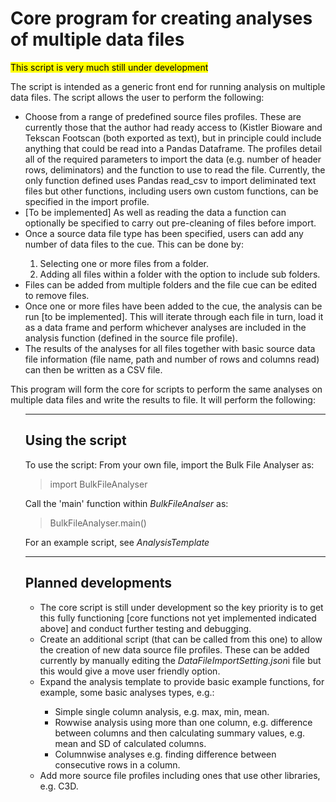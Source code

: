 <h1>Core program for creating analyses of multiple data files</h1>
<p><mark>This script is very much still under development</mark></p>
<p>The script is intended as a generic front end for running analysis on multiple data files. The script allows the user to perform the following:</p>
<ul>
  <li>Choose from a range of predefined source files profiles. These are currently those that the author had ready access to (Kistler Bioware and Tekscan Footscan (both exported as text), but in principle could include anything that could be read into a Pandas Dataframe. The profiles detail all of the required parameters to import the data (e.g. number of header rows, deliminators) and the function to use to read the file. Currently, the only function defined uses Pandas read_csv to import deliminated text files but other functions, including users own custom functions, can be specified in the import profile.</li>
  <li>[To be implemented] As well as reading the data a function can optionally be specified to carry out pre-cleaning of files before import.</li>
  <li>Once a source data file type has been specified, users can add any number of data files to the cue. This can be done by:</li>
  <ol>
    <li>Selecting one or more files from a folder.</li>
    <li>Adding all files within a folder with the option to include sub folders.</li>
  </ol>
  <li>Files can be added from multiple folders and the file cue can be edited to remove files.</li>
  <li>Once one or more files have been added to the cue, the analysis can be run [to be implemented]. This will iterate through each file in turn, load it as a data frame and perform whichever analyses are included in the analysis function (defined in the source file profile).</li>
  <li>The results of the analyses for all files together with basic source data file information (file name, path and number of rows and columns read) can then be written as a CSV file.</li>
</ul>
This program will form the core for scripts to perform the same analyses on multiple data files and write the results to file. It will perform the following:
<ul>
  <hr>
<h2>Using the script</h2>
<p>To use the script: From your own file, import the Bulk File Analyser as:</p>
<blockquote>import BulkFileAnalyser</blockquote>
  <p></p>
<p>Call the 'main' function within <i>BulkFileAnalser</i> as:</p>
<blockquote>BulkFileAnalyser.main()</blockquote>
  <p></p>
<p>For an example script, see <i>AnalysisTemplate</i></p>
  <hr>
<h2>Planned developments</h2>
<ul>
  <li>The core script is still under development so the key priority is to get this fully functioning [core functions not yet implemented indicated above] and conduct further testing and debugging.</li>
  <li>Create an additional script (that can be called from this one) to allow the creation of new data source file profiles. These can be added currently by manually editing the <i>DataFileImportSetting.json</i>i file but this would give a move user friendly option.</li>
  <li>Expand the analysis template to provide basic example functions, for example, some basic analyses types, e.g.:</li>
  <ul>
    <li>Simple single column analysis, e.g. max, min, mean.</li>
    <li>Rowwise analysis using more than one column, e.g. difference between columns and then calculating summary values, e.g. mean and SD of calculated columns.</li>
    <li>Columnwise analyses e.g. finding difference between consecutive rows in a column.</li>
  </ul>
  <li>Add more source file profiles including ones that use other libraries, e.g. C3D.</li>
</ul>
